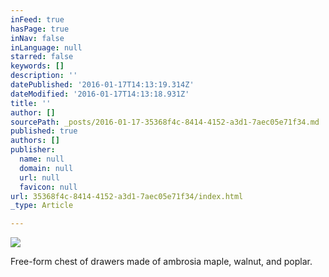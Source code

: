 ```yaml
---
inFeed: true
hasPage: true
inNav: false
inLanguage: null
starred: false
keywords: []
description: ''
datePublished: '2016-01-17T14:13:19.314Z'
dateModified: '2016-01-17T14:13:18.931Z'
title: ''
author: []
sourcePath: _posts/2016-01-17-35368f4c-8414-4152-a3d1-7aec05e71f34.md
published: true
authors: []
publisher:
  name: null
  domain: null
  url: null
  favicon: null
url: 35368f4c-8414-4152-a3d1-7aec05e71f34/index.html
_type: Article

---
```

![](https://the-grid-user-content.s3-us-west-2.amazonaws.com/82992131-2eb7-44f9-a1ae-f822f31f9e48.jpg)

Free-form chest of drawers made of ambrosia maple, walnut, and poplar.